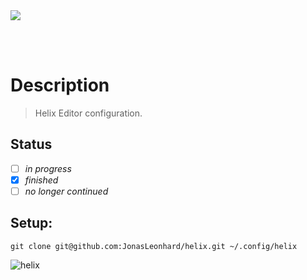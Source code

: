 <img src="https://shields.io/badge/pipelines-offline-red?style=flat-square&logo=github" />

<br/><br/>

# Description

> Helix Editor configuration.

## Status

- [ ] _in progress_
- [x] _finished_
- [ ] _no longer continued_

## Setup:

```
git clone git@github.com:JonasLeonhard/helix.git ~/.config/helix
```

![helix](./readme/helix.png)
